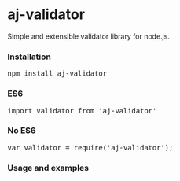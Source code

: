 # aj-validator
Simple and extensible validator library for node.js.

### Installation
<pre>npm install aj-validator</pre>

### ES6
<pre>import validator from 'aj-validator'</pre>

### No ES6
<pre>var validator = require('aj-validator');</pre>

### Usage and examples
